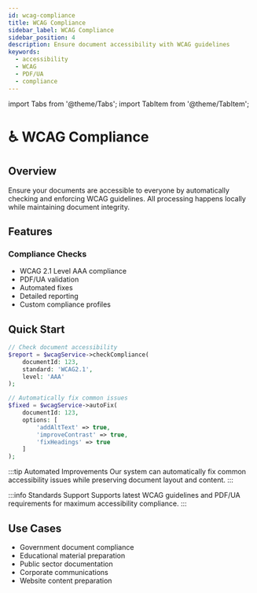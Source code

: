 ```yaml
---
id: wcag-compliance
title: WCAG Compliance
sidebar_label: WCAG Compliance
sidebar_position: 4
description: Ensure document accessibility with WCAG guidelines
keywords:
  - accessibility
  - WCAG
  - PDF/UA
  - compliance
---
```


import Tabs from '@theme/Tabs';
import TabItem from '@theme/TabItem';

# ♿ WCAG Compliance

## Overview
Ensure your documents are accessible to everyone by automatically checking and enforcing WCAG guidelines. All processing happens locally while maintaining document integrity.

## Features

### Compliance Checks
- WCAG 2.1 Level AAA compliance
- PDF/UA validation
- Automated fixes
- Detailed reporting
- Custom compliance profiles

## Quick Start

<Tabs>
<TabItem value="check" label="Check Compliance" default>

```php
// Check document accessibility
$report = $wcagService->checkCompliance(
    documentId: 123,
    standard: 'WCAG2.1',
    level: 'AAA'
);
```

</TabItem>
<TabItem value="fix" label="Auto-Fix Issues">

```php
// Automatically fix common issues
$fixed = $wcagService->autoFix(
    documentId: 123,
    options: [
        'addAltText' => true,
        'improveContrast' => true,
        'fixHeadings' => true
    ]
);
```

</TabItem>
</Tabs>

:::tip Automated Improvements
Our system can automatically fix common accessibility issues while preserving document layout and content.
:::

:::info Standards Support
Supports latest WCAG guidelines and PDF/UA requirements for maximum accessibility compliance.
:::

## Use Cases
- Government document compliance
- Educational material preparation
- Public sector documentation
- Corporate communications
- Website content preparation 